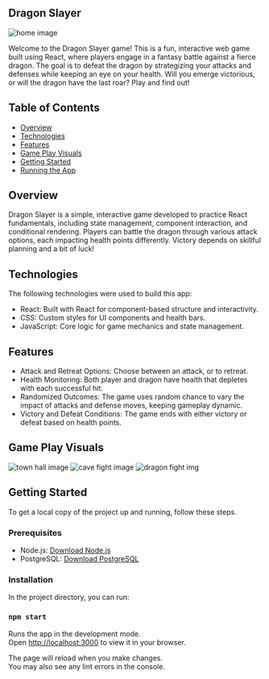 ## Dragon Slayer
![home image](/dragon-slayer/public/dragon_slayer.png)

Welcome to the Dragon Slayer game! This is a fun, interactive web game built using React, where players engage in a fantasy battle against a fierce dragon. The goal is to defeat the dragon by strategizing your attacks and defenses while keeping an eye on your health. Will you emerge victorious, or will the dragon have the last roar? Play and find out!

## Table of Contents
- [Overview](#overview)
- [Technologies](#technologies)
- [Features](#features)
- [Game Play Visuals](#game-play-visuals)
- [Getting Started](#getting-started)
- [Running the App](#running-the-app)


## Overview
Dragon Slayer is a simple, interactive game developed to practice React fundamentals, including state management, component interaction, and conditional rendering. Players can battle the dragon through various attack options, each impacting health points differently. Victory depends on skillful planning and a bit of luck!

## Technologies

The following technologies were used to build this app:

- React: Built with React for component-based structure and interactivity.
- CSS: Custom styles for UI components and health bars.
- JavaScript: Core logic for game mechanics and state management.

## Features

- Attack and Retreat Options: Choose between an attack, or to retreat.
- Health Monitoring: Both player and dragon have health that depletes with each successful hit.
- Randomized Outcomes: The game uses random chance to vary the impact of attacks and defense moves, keeping gameplay dynamic.
- Victory and Defeat Conditions: The game ends with either victory or defeat based on health points.

## Game Play Visuals
![town hall image](/dragon-slayer/public/d_s_img1.png)
![cave fight image](/dragon-slayer/public/dsimg3.png)
![dragon fight img](/dragon-slayer/public/dsimg2.png)
## Getting Started

To get a local copy of the project up and running, follow these steps.

### Prerequisites

- Node.js: [Download Node.js](https://nodejs.org/)
- PostgreSQL: [Download PostgreSQL](https://www.postgresql.org/)

### Installation

In the project directory, you can run:
### `npm start`

Runs the app in the development mode.\
Open [http://localhost:3000](http://localhost:3000) to view it in your browser.

The page will reload when you make changes.\
You may also see any lint errors in the console.

